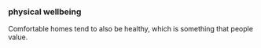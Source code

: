 

### physical wellbeing

Comfortable homes tend to also be healthy, which is something
that people value. 
